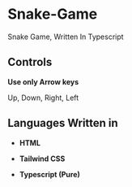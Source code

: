 # Snake-Game
Snake Game, Written In Typescript

## Controls

**Use only Arrow keys**

Up, Down, Right, Left

## Languages Written in

* **HTML**

* **Tailwind CSS** 

* **Typescript (Pure)**

